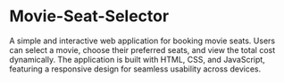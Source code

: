 # Movie-Seat-Selector
A simple and interactive web application for booking movie seats. Users can select a movie, choose their preferred seats, and view the total cost dynamically. The application is built with HTML, CSS, and JavaScript, featuring a responsive design for seamless usability across devices.
